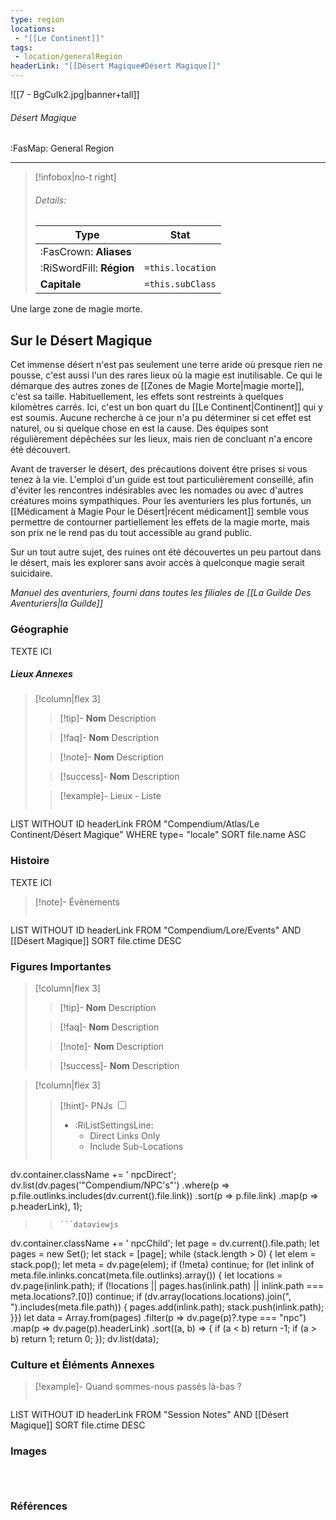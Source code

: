 ```yaml
---
type: region
locations:
 - "[[Le Continent]]"
tags:
 - location/generalRegion
headerLink: "[[Désert Magique#Désert Magique]]"
---
```


![[7 - BgCuIk2.jpg|banner+tall]]
###### Désert Magique
<span class="sub2">:FasMap: General Region</span>
___

> [!infobox|no-t right]
> ###### Details:
> | Type | Stat |
> | ---- | ---- |
> | :FasCrown: **Aliases**   |  |
> | :RiSwordFill: **Région** |  `=this.location`|
> | **Capitale** |  `=this.subClass`|

Une large zone de magie morte.

## __Sur le Désert Magique__

Cet immense désert n'est pas seulement une terre aride où presque rien ne pousse, c'est aussi l'un des rares lieux où la magie est inutilisable. Ce qui le démarque des autres zones de [[Zones de Magie Morte|magie morte]], c'est sa taille. Habituellement, les effets sont restreints à quelques kilomètres carrés. Ici, c'est un bon quart du [[Le Continent|Continent]] qui y est soumis. Aucune recherche à ce jour n'a pu déterminer si cet effet est naturel, ou si quelque chose en est la cause. Des équipes sont régulièrement dépêchées sur les lieux, mais rien de concluant n'a encore été découvert.

Avant de traverser le désert, des précautions doivent être prises si vous tenez à la vie. L'emploi d'un guide est tout particulièrement conseillé, afin d'éviter les rencontres indésirables avec les nomades ou avec d'autres créatures moins sympathiques. Pour les aventuriers les plus fortunés, un [[Médicament à Magie Pour le Désert|récent médicament]] semble vous permettre de contourner partiellement les effets de la magie morte, mais son prix ne le rend pas du tout accessible au grand public.

Sur un tout autre sujet, des ruines ont été découvertes un peu partout dans le désert, mais les explorer sans avoir accès à quelconque magie serait suicidaire.

*Manuel des aventuriers, fourni dans toutes les filiales de [[La Guilde Des Aventuriers|la Guilde]]*

### Géographie
TEXTE ICI

##### Lieux Annexes
> [!column|flex 3]
>
> > [!tip]- **Nom**
> > Description
>
> > [!faq]- **Nom**
> > Description
>
> > [!note]- **Nom**
> > Description
>
> > [!success]- **Nom**
> > Description
>
>> [!example]- Lieux - Liste
>>```dataview
LIST WITHOUT ID headerLink
FROM "Compendium/Atlas/Le Continent/Désert Magique"
WHERE type= "locale"
SORT file.name ASC

### Histoire
TEXTE ICI

> [!note]- Évènements
>```dataview
LIST WITHOUT ID headerLink
FROM "Compendium/Lore/Events" AND [[Désert Magique]]
SORT file.ctime DESC

### Figures Importantes
> [!column|flex 3]
>
> > [!tip]- **Nom**
> > Description
>
> > [!faq]- **Nom**
> > Description
>
> > [!note]- **Nom**
> > Description
>
> > [!success]- **Nom**
> > Description

> [!column|flex 3]
> > [!hint]-  PNJs
> > <input type="checkbox" id="npc"/><ul class="sortMenu"><li class="sortIcon">:RiListSettingsLine:<ul class="dropdown npcedit"><li><label for="npc" class="directLabel active">Direct Links Only</label></li><li><label for="npc" class="childLabel">Include Sub-Locations</label></li></ul></li></ul>
> >```dataviewjs
dv.container.className += ' npcDirect';
dv.list(dv.pages('"Compendium/NPC\'s"')
 .where(p => p.file.outlinks.includes(dv.current().file.link))
.sort(p => p.file.link)
.map(p => p.headerLink), 1);
>>```
>>```dataviewjs
dv.container.className += ' npcChild';
let page = dv.current().file.path;
let pages = new Set();
let stack = [page];
while (stack.length > 0) {
let elem = stack.pop();
let meta = dv.page(elem);
if (!meta) continue;
for (let inlink of meta.file.inlinks.concat(meta.file.outlinks).array()) {
let locations = dv.page(inlink.path);
if (!locations || pages.has(inlink.path) || inlink.path === meta.locations?.[0]) continue;
 if (dv.array(locations.locations).join(", ").includes(meta.file.path)) {
 pages.add(inlink.path);
 stack.push(inlink.path);
}}}
let data = Array.from(pages)
.filter(p => dv.page(p)?.type === "npc")
.map(p => dv.page(p).headerLink)
.sort((a, b) => {
if (a < b) return -1;
if (a > b) return 1;
return 0;
});
dv.list(data);


### Culture et Éléments Annexes
> [!example]- Quand sommes-nous passés là-bas ?
>```dataview
LIST WITHOUT ID headerLink
FROM "Session Notes" AND [[Désert Magique]]
SORT file.ctime DESC


### Images
```image-layout-masonry-3



```

### Références




